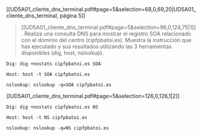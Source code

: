 [[UD5A01_cliente_dns_terminal.pdf#page=5&selection=68,0,69,20|UD5A01_cliente_dns_terminal, página 5]]

> [[UD5A01_cliente_dns_terminal.pdf#page=5&selection=96,0,124,75|1]]. Realiza una consulta DNS para mostrar el registro SOA relacionado con el dominio del centro (cipfpbatoi.es). Muestra la instrucción que has ejecutado y sus resultados utilizando las 3 herramientas disponibles (dig, host, nslookup).


```
Dig: dig +nostats cipfpbatoi.es SOA

Host: host -t SOA cipfpbatoi.es

nslookup: nslookup -q=SOA cipfpbatoi.es
```
[[UD5A01_cliente_dns_terminal.pdf#page=5&selection=126,0,126,1|2]]
```
Dig: dig +nostats cipfpbatoi.es NS

Host: host -t NS cipfpbatoi.es

nslookup: nslookup -q=NS cipfpbatoi.es
```